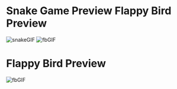 # Snake Game Preview                  Flappy Bird Preview

![snakeGIF](https://github.com/user-attachments/assets/ce90d956-50de-4168-90bd-ddfce76f2f36)    ![fbGIF](https://github.com/user-attachments/assets/6d53955c-7cca-4fd4-9e3d-67f5d8131dcb)

# Flappy Bird Preview

![fbGIF](https://github.com/user-attachments/assets/6d53955c-7cca-4fd4-9e3d-67f5d8131dcb)
